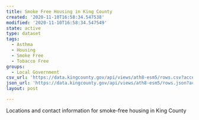 ```yaml
---
title: Smoke Free Housing in King County
created: '2020-11-10T16:58:34.547538'
modified: '2020-11-10T16:58:34.547549'
state: active
type: dataset
tags:
  - Asthma
  - Housing
  - Smoke Free
  - Tobacco Free
groups:
  - Local Government
csv_url: 'https://data.kingcounty.gov/api/views/ath8-esm5/rows.csv?accessType=DOWNLOAD'
json_url: 'https://data.kingcounty.gov/api/views/ath8-esm5/rows.json?accessType=DOWNLOAD'
layout: post

---
```

Locations and contact information for smoke-free housing in King County
